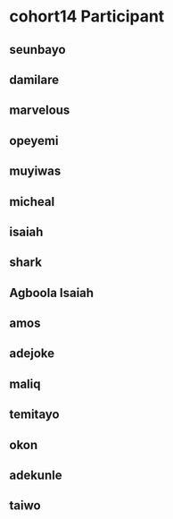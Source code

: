 # cohort14 Participant

## seunbayo
## damilare
## marvelous
## opeyemi
## muyiwas
## micheal
## isaiah
## shark
## Agboola Isaiah
## amos
## adejoke
## maliq
## temitayo
## okon
## adekunle
## taiwo 

